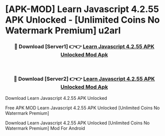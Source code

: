 # [APK-MOD] Learn Javascript 4.2.55 APK Unlocked - [Unlimited Coins No Watermark Premium] u2arl



<div align="center">
<h3>🔴 Download [Server1] 👉👉 <a href="https://momento.my/?title=Learn_Javascript_4.2.55_APK_Unlocked">Learn Javascript 4.2.55 APK Unlocked Mod Apk</a></h3><br>

<h3>🔴 Download [Server2] 👉👉 <a href="https://momento.my/?title=Learn_Javascript_4.2.55_APK_Unlocked">Learn Javascript 4.2.55 APK Unlocked Mod Apk</a></h3>
</div>



Download Learn Javascript 4.2.55 APK Unlocked 

Free APK MOD Learn Javascript 4.2.55 APK Unlocked [Unlimited Coins No Watermark Premium]

Download Learn Javascript 4.2.55 APK Unlocked [Unlimited Coins No Watermark Premium] Mod For Android
